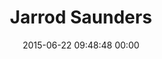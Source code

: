 ---
title: "Jarrod Saunders"
date: 2015-06-22 09:48:48 00:00
permalink: /dynisty
twitter: ""
likes: [2531]
id: 2403
gravatar: "http://www.gravatar.com/avatar/2d5a6c266bc584c4230c674da55c8258"
---